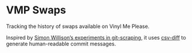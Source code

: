 # VMP Swaps

Tracking the history of swaps available on Vinyl Me Please.

Inspired by [Simon Willison’s experiments in git-scraping](https://simonwillison.net/2020/Oct/9/git-scraping/), it uses [csv-diff](https://github.com/simonw/csv-diff) to generate human-readable commit messages.

